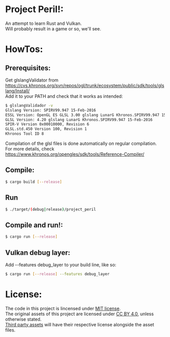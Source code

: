 Project Peril!:
===============
An attempt to learn Rust and Vulkan.  
Will probably result in a game or so, we'll see.

HowTos:
=======
## Prerequisites:
Get glslangValidator from https://cvs.khronos.org/svn/repos/ogl/trunk/ecosystem/public/sdk/tools/glslang/Install/  
Add it to your PATH and check that it works as intended:

~~~bash
$ glslangValidador -v
Glslang Version: SPIRV99.947 15-Feb-2016
ESSL Version: OpenGL ES GLSL 3.00 glslang LunarG Khronos.SPIRV99.947 15-Feb-2016
GLSL Version: 4.20 glslang LunarG Khronos.SPIRV99.947 15-Feb-2016
SPIR-V Version 0x00010000, Revision 6
GLSL.std.450 Version 100, Revision 1
Khronos Tool ID 8
~~~

Compilation of the glsl files is done automatically on regular compilation.  
For more details, check https://www.khronos.org/opengles/sdk/tools/Reference-Compiler/

## Compile:
~~~bash
$ cargo build [--release]
~~~

## Run
~~~bash
$ ./target/(debug|release)/project_peril
~~~

## Compile and run!:
~~~bash
$ cargo run [--release]
~~~

## Vulkan debug layer:
Add --features debug\_layer to your build line, like so:

~~~bash
$ cargo run [--release] --features debug_layer
~~~

License:
========
The code in this project is lincensed under [MIT license](LICENSE).  
The original assets of this project are licensed under [CC BY 4.0](assets/original/LICENSE), unless otherwise stated.  
[Third party assets](assets/thirdparty/) will have their respective license alongside the asset files.
